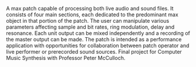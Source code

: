 A max patch capable of processing both live audio and sound files. It consists of four main sections, each dedicated to the predominant max object in that portion of the patch. The user can manipulate various parameters affecting sample and bit rates, ring modulation, delay and resonance. Each unit output can be mixed independently and a recording of the master output can be made. The patch is intended as a performance application with opportunities for collaboration between patch operator and live performer or prerecorded sound sources. Final project for Computer Music Synthesis with Professor Peter McCulloch.
